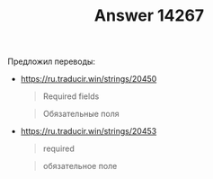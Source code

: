 ﻿---
title: "Answer 14267"
se.owner.user_id: 507426
se.owner.display_name: "wchistow"
se.owner.link: "https://ru.meta.stackoverflow.com/users/507426/wchistow"
se.answer_id: 14267
se.question_id: 14266
se.post_type: answer
se.is_accepted: True
---
<p>Предложил переводы:</p>
<ul>
<li><p><a href="https://ru.traducir.win/strings/20450" rel="nofollow noreferrer">https://ru.traducir.win/strings/20450</a></p>
<blockquote>
<p>Required fields</p>
</blockquote>
<blockquote>
<p>Обязательные поля</p>
</blockquote>
</li>
<li><p><a href="https://ru.traducir.win/strings/20453" rel="nofollow noreferrer">https://ru.traducir.win/strings/20453</a></p>
<blockquote>
<p>required</p>
</blockquote>
<blockquote>
<p>обязательное поле</p>
</blockquote>
</li>
</ul>
